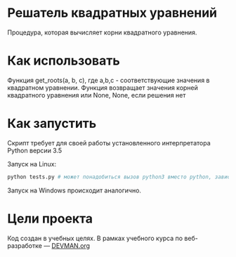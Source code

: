 # Решатель квадратных уравнений

Процедура, которая вычисляет корни квадратного уравнения.

# Как использовать
Функция get_roots(a, b, c), где a,b,c - соответствующие значения в квадратном уравнении.
Функция возвращает значения корней квадратного уравнения или None, None, если решения нет


# Как запустить

Скрипт требует для своей работы установленного интерпретатора Python версии 3.5

Запуск на Linux:

```bash
python tests.py # может понадобиться вызов python3 вместо python, зависит от настроек операционной системы
```

Запуск на Windows происходит аналогично.

# Цели проекта

Код создан в учебных целях. В рамках учебного курса по веб-разработке ― [DEVMAN.org](https://devman.org)

